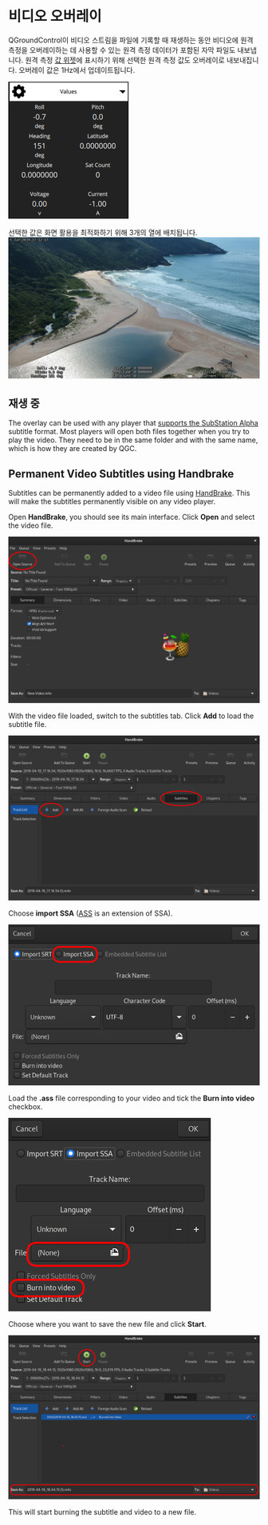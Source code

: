 # 비디오 오버레이

QGroundControl이 비디오 스트림을 파일에 기록할 때 재생하는 동안 비디오에 원격 측정을 오버레이하는 데 사용할 수 있는 원격 측정 데이터가 포함된 자막 파일도 내보냅니다. 원격 측정 [값 위젯](FlyView.md#values-telemetry)에 표시하기 위해 선택한 원격 측정 값도 오버레이로 내보내집니다. 오버레이 값은 1Hz에서 업데이트됩니다.

![Values Widget](../../assets/fly/overlay_widget.png)

선택한 값은 화면 활용을 최적화하기 위해 3개의 열에 배치됩니다.![Overlay in action](../../assets/fly/overlay_capture.png)

## 재생 중

The overlay can be used with any player that [supports the SubStation Alpha](https://en.wikipedia.org/wiki/SubStation_Alpha#Players_and_renderers) subtitle format. Most players will open both files together when you try to play the video. They need to be in the same folder and with the same name, which is how they are created by QGC.

## Permanent Video Subtitles using Handbrake

Subtitles can be permanently added to a video file using [HandBrake](https://handbrake.fr/). This will make the subtitles permanently visible on any video player.

Open **HandBrake**, you should see its main interface. Click **Open** and select the video file.

![Handbrake UI showing how to open video file](../../assets/fly/videoOverlay/1-open.png)

With the video file loaded, switch to the subtitles tab. Click **Add** to load the subtitle file.

![Handbrake UI screenshot showing how to add subtitles](../../assets/fly/videoOverlay/2-subtitles.png)

Choose **import SSA** ([ASS](https://en.wikipedia.org/wiki/SubStation_Alpha#Advanced_SubStation_Alpha) is an extension of SSA).

![Import SSA file](../../assets/fly/videoOverlay/3-ssa.png)

Load the **.ass** file corresponding to your video and tick the **Burn into video** checkbox.

![burn](../../assets/fly/videoOverlay/4-openandburn.png)

Choose where you want to save the new file and click **Start**.

![Start burning new file](../../assets/fly/videoOverlay/5-start.png)

This will start burning the subtitle and video to a new file.